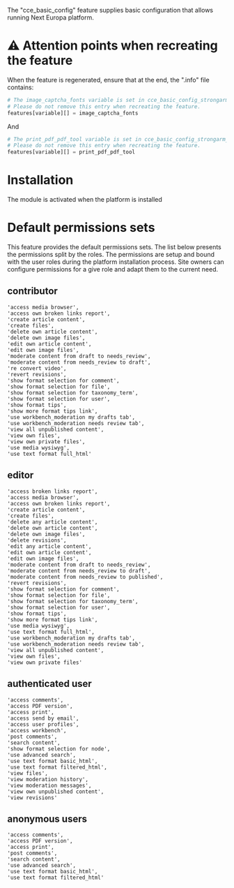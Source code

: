 The "cce_basic_config" feature supplies basic configuration that allows
running Next Europa platform.

# :warning:  Attention points when recreating the feature

When the feature is regenerated, ensure that at the end, the ".info" file contains:

```php
# The image_captcha_fonts variable is set in cce_basic_config_strongarm_alter().
# Please do not remove this entry when recreating the feature.
features[variable][] = image_captcha_fonts
```

And 

```php
# The print_pdf_pdf_tool variable is set in cce_basic_config_strongarm_alter().
# Please do not remove this entry when recreating the feature.
features[variable][] = print_pdf_pdf_tool
```

# Installation

The module is activated when the platform is installed

# Default permissions sets
This feature provides the default permissions sets. The list below presents the permissions split by the roles.
The permissions are setup and bound with the user roles during the platform installation process.
Site owners can configure permissions for a give role and adapt them to the current need.

## contributor
    'access media browser',
    'access own broken links report',
    'create article content',
    'create files',
    'delete own article content',
    'delete own image files',
    'edit own article content',
    'edit own image files',
    'moderate content from draft to needs_review',
    'moderate content from needs_review to draft',
    're convert video',
    'revert revisions',
    'show format selection for comment',
    'show format selection for file',
    'show format selection for taxonomy_term',
    'show format selection for user',
    'show format tips',
    'show more format tips link',
    'use workbench_moderation my drafts tab',
    'use workbench_moderation needs review tab',
    'view all unpublished content',
    'view own files',
    'view own private files',
    'use media wysiwyg',
    'use text format full_html'

## editor
    'access broken links report',
    'access media browser',
    'access own broken links report',
    'create article content',
    'create files',
    'delete any article content',
    'delete own article content',
    'delete own image files',
    'delete revisions',
    'edit any article content',
    'edit own article content',
    'edit own image files',
    'moderate content from draft to needs_review',
    'moderate content from needs_review to draft',
    'moderate content from needs_review to published',
    'revert revisions',
    'show format selection for comment',
    'show format selection for file',
    'show format selection for taxonomy_term',
    'show format selection for user',
    'show format tips',
    'show more format tips link',
    'use media wysiwyg',
    'use text format full_html',
    'use workbench_moderation my drafts tab',
    'use workbench_moderation needs review tab',
    'view all unpublished content',
    'view own files',
    'view own private files'

## authenticated user
    'access comments',
    'access PDF version',
    'access print',
    'access send by email',
    'access user profiles',
    'access workbench',
    'post comments',
    'search content',
    'show format selection for node',
    'use advanced search',
    'use text format basic_html',
    'use text format filtered_html',
    'view files',
    'view moderation history',
    'view moderation messages',
    'view own unpublished content',
    'view revisions'

## anonymous users
    'access comments',
    'access PDF version',
    'access print',
    'post comments',
    'search content',
    'use advanced search',
    'use text format basic_html',
    'use text format filtered_html'
